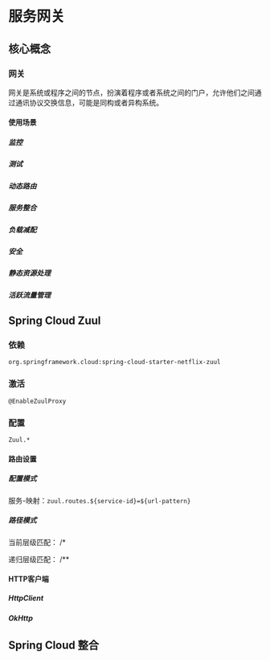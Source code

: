 # 服务网关

## 核心概念

### 网关

网关是系统或程序之间的节点，扮演着程序或者系统之间的门户，允许他们之间通过通讯协议交换信息，可能是同构或者异构系统。

#### 使用场景

##### 监控

##### 测试

##### 动态路由

##### 服务整合

##### 负载减配

##### 安全

##### 静态资源处理

##### 活跃流量管理

## Spring Cloud Zuul

### 依赖

`org.springframework.cloud:spring-cloud-starter-netflix-zuul`

### 激活

`@EnableZuulProxy`

### 配置

`Zuul.*`

#### 路由设置

##### 配置模式

服务-映射：`zuul.routes.${service-id}=${url-pattern}`

##### 路径模式

当前层级匹配： /* 

递归层级匹配： /**

#### HTTP客户端

##### HttpClient

##### OkHttp







## Spring Cloud 整合

